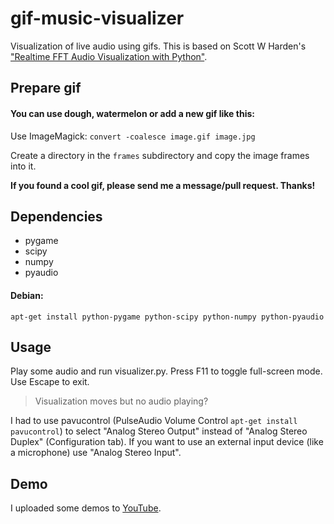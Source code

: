 gif-music-visualizer
====================
Visualization of live audio using gifs. This is based on Scott W Harden's ["Realtime FFT Audio Visualization with Python"](http://www.swharden.com/blog/2013-05-09-realtime-fft-audio-visualization-with-python/).

Prepare gif
-----------
#### You can use dough, watermelon or add a new gif like this:

Use ImageMagick:
`convert -coalesce image.gif image.jpg`

Create a directory in the `frames` subdirectory and copy the image frames into it.

**If you found a cool gif, please send me a message/pull request. Thanks!**

Dependencies
------------
* pygame
* scipy
* numpy
* pyaudio

#### Debian:
```
apt-get install python-pygame python-scipy python-numpy python-pyaudio
```

Usage
-----
Play some audio and run visualizer.py. Press F11 to toggle full-screen mode. Use Escape to exit.

> Visualization moves but no audio playing?

I had to use pavucontrol (PulseAudio Volume Control `apt-get install pavucontrol`) to select "Analog Stereo Output" instead of "Analog Stereo Duplex" (Configuration tab). If you want to use an external input device (like a microphone) use "Analog Stereo Input".

Demo
----
I uploaded some demos to [YouTube](https://www.youtube.com/channel/UC_ndlMTsT9kaZq_8uoC3RiQ).
